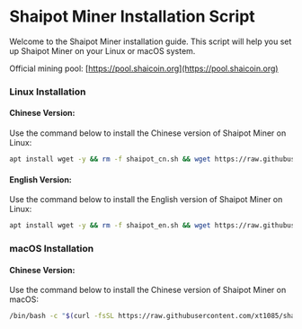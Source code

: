 # Shaipot Miner Installation Script

Welcome to the Shaipot Miner installation guide. This script will help you set up Shaipot Miner on your Linux or macOS system.

Official mining pool: [https://pool.shaicoin.org](https://pool.shaicoin.org)

### Linux Installation

#### Chinese Version:
Use the command below to install the Chinese version of Shaipot Miner on Linux:
```bash
apt install wget -y && rm -f shaipot_cn.sh && wget https://raw.githubusercontent.com/xt1085/shaipot_miner/main/shaipot_cn.sh && chmod +x shaipot_cn.sh && ./shaipot_cn.sh
```

#### English Version:
Use the command below to install the English version of Shaipot Miner on Linux:
```bash
apt install wget -y && rm -f shaipot_en.sh && wget https://raw.githubusercontent.com/xt1085/shaipot_miner/main/shaipot_en.sh && chmod +x shaipot_en.sh && ./shaipot_en.sh
```

### macOS Installation

#### Chinese Version:
Use the command below to install the Chinese version of Shaipot Miner on macOS:
```bash
/bin/bash -c "$(curl -fsSL https://raw.githubusercontent.com/xt1085/shaipot_miner/main/test_Mac.sh)"
```

